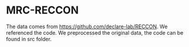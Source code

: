 # MRC-RECCON
The data comes from https://github.com/declare-lab/RECCON. We referenced the code. We preprocessed the original data, the code can be found in src folder.
